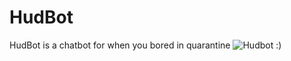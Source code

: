 # HudBot
HudBot is a chatbot for when you bored in quarantine
![Hudbot](https://octodex.github.com/images/yaktocat.png)
:)
